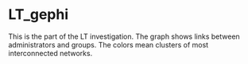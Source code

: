 # LT_gephi
This is the part of the LT investigation. The graph shows links between administrators and groups. The colors mean clusters of most interconnected networks.
